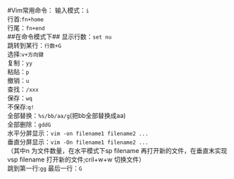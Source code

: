 #Vim常用命令：
输入模式：`i`   
行首:`fn+home`  
行尾：`fn+end`    
##在命令模式下## 
显示行数：`set nu`  
跳转到某行：`行数+G`   
选择:`v+方向键`        
复制：`yy`  
粘贴：`p`  
撤销：`u`  
查找：`/xxx`  
保存：`wq`  
不保存:`q!`  
全部替换：`%s/bb/aa/g`(把bb全部替换成aa)  
全部删除：`gddG`  
水平分屏显示：`vim -on filename1 filename2 ...`  
垂直分屏显示：`vim -On filename1 filename2 ...`  
（其中n 为文件数量，在水平模式下sp filename 再打开新的文件，在垂直末实现vsp filename 打开新的文件;cril+w+w 切换文件）  
跳到第一行:`gg`
最后一行：`G`  
